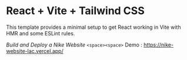 # React + Vite + Tailwind CSS

This template provides a minimal setup to get React working in Vite with HMR and some ESLint rules.<space><space>

*Build and Deploy a Nike Website* `<space><space>`
Demo : https://nike-website-lac.vercel.app/

 
 
